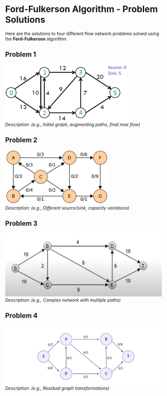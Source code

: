 # Ford-Fulkerson Algorithm - Problem Solutions

Here are the solutions to four different flow network problems solved using the **Ford-Fulkerson** algorithm:

## Problem 1
![Problem 1 Solution](1.png)  
*Description: (e.g., Initial graph, augmenting paths, final max flow)*

## Problem 2
![Problem 2 Solution](2.png)  
*Description: (e.g., Different source/sink, capacity variations)*

## Problem 3
![Problem 3 Solution](3.png)  
*Description: (e.g., Complex network with multiple paths)*

## Problem 4
![Problem 4 Solution](4.png)  
*Description: (e.g., Residual graph transformations)*
